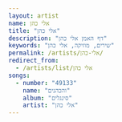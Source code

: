 ```yaml
---
layout: artist
name: אלי כהן
title: "אלי כהן"
description: "דף האמן אלי כהן"
keywords: "שירים, מוזיקה, אלי כהן"
permalink: /artists/אלי-כהן/
redirect_from:
  - /artists/list/אלי כהן
songs:
  - number: "49133"
    name: "והכהנים"
    album: "סינגלים"
    artist: "אלי כהן"
---
```

